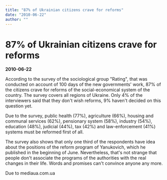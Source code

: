 ```yaml
---
title: "87% of Ukrainian citizens crave for reforms"
date: "2010-06-22"
author: ""
---
```


# 87% of Ukrainian citizens crave for reforms

**2010-06-22** 

According to the survey of the sociological group "Rating", that was conducted on account of 100 days of the new governments' work, 87% of the citizens crave for reforms of the social-economical system of the country. The survey covers all regions of Ukraine. Only 4% of the interviewers said that they don't wish reforms, 9% haven't decided on this question yet.

Due to the survey, public health (77%), agriculture (66%), housing and communal services (62%), pensionary system (58%), industry (54%), education (48%), judicial (44%), tax (42%) and law-enforcement (41%) systems must be reformed first of all.

The survey also shows that only one third of the respondents have idea about the positions of the reform program of Yanukovich, which he published in the beginning of June. Nevertheless, that's not strange that people don't associate the programs of the authorities with the real changes in their life. Words and promises can't convince anyone any more.

Due to mediaua.com.ua